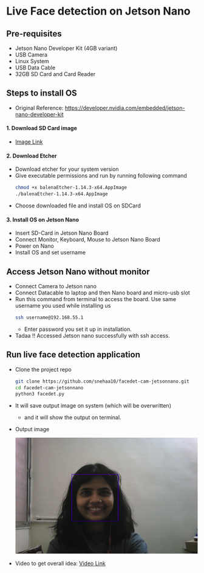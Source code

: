 # Live Face detection on Jetson Nano

## Pre-requisites
- Jetson Nano Developer Kit (4GB variant)
- USB Camera
- Linux System 
- USB Data Cable
- 32GB SD Card and Card Reader

## Steps to install OS 
- Original Reference: https://developer.nvidia.com/embedded/jetson-nano-developer-kit
#### 1. Download SD Card image
- [Image Link](https://developer.download.nvidia.com/embedded/L4T/r32_Release_v7.1/JP_4.6.1_b110_SD_Card/Jeston_Nano/jetson-nano-jp461-sd-card-image.zip)

#### 2. Download Etcher 
- Download etcher for your system version
- Give executable permissions and run by running following command
  ```sh
  chmod +x balenaEtcher-1.14.3-x64.AppImage
  ./balenaEtcher-1.14.3-x64.AppImage
  ```
- Choose downloaded file and install OS on SDCard
#### 3. Install OS on Jetson Nano
- Insert SD-Card in Jetson Nano Board
- Connect Monitor, Keyboard, Mouse to Jetson Nano Board
- Power on Nano 
- Install OS and set username

## Access Jetson Nano without monitor
- Connect Camera to Jetson nano
- Connect Datacable to laptop and then Nano board and micro-usb slot
- Run this command from terminal to access the board. Use same username you used while installing us
  ```sh
  ssh username@192.168.55.1
  ```
  - Enter password you set it up in installation.
- Tadaa !! Accessed Jetson nano successfully with ssh access.

## Run live face detection application
- Clone the project repo
  ```sh
  git clone https://github.com/snehaa10/facedet-cam-jetsonnano.git
  cd facedet-cam-jetsonnano
  python3 facedet.py
  ```
- It will save output image on system (which will be overwritten)
  - and it will show the output on terminal.

- Output image

    ![face image](images/face.png)


- Video to get overall idea: [Video Link](https://drive.google.com/file/d/1TD-zds7-f0S64pH5YuMqLuVLUOWPSnZu/view?usp=sharing)
